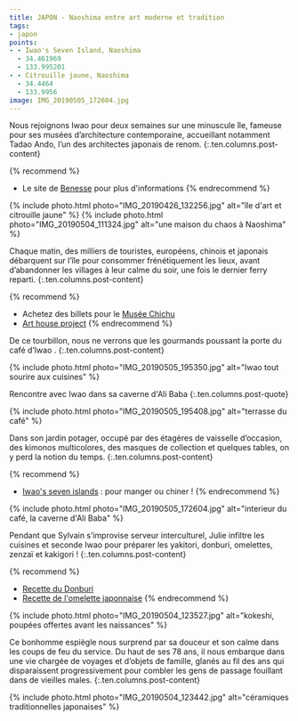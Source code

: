 ```yaml
---
title: JAPON - Naoshima entre art moderne et tradition
tags:
- japon
points:
- - Iwao's Seven Island, Naoshima
  - 34.461969
  - 133.995201
- - Citrouille jaune, Naoshima
  - 34.4464
  - 133.9956
image: IMG_20190505_172604.jpg
---
```


Nous rejoignons Iwao pour deux semaines sur une minuscule île, fameuse pour ses musées d’architecture contemporaine, accueillant notamment Tadao Ando, l’un des architectes japonais de renom. 
{:.ten.columns.post-content}

<!--fin extrait-->

{% recommend %}
- Le site de [Benesse](http://benesse-artsite.jp/en/) pour plus d'informations
{% endrecommend %}

{% include photo.html photo="IMG_20190426_132256.jpg" alt="île d'art et citrouille jaune" %}
{% include photo.html photo="IMG_20190504_111324.jpg" alt="une maison du chaos à Naoshima" %}

Chaque matin, des milliers de touristes, européens, chinois et japonais débarquent sur l’île pour consommer frénétiquement les lieux, avant d’abandonner les villages à leur calme du soir, une fois le dernier ferry reparti.
{:.ten.columns.post-content}

{% recommend %}
- Achetez des billets pour le [Musée Chichu](https://www.e-tix.jp/chichu/en/)
- [Art house project](http://benesse-artsite.jp/en/art/arthouse.html)
{% endrecommend %}

De ce tourbillon, nous ne verrons que les gourmands poussant la porte du café d’Iwao . 
{:.ten.columns.post-content}

{% include photo.html photo="IMG_20190505_195350.jpg" alt="Iwao tout sourire aux cuisines" %}

Rencontre avec Iwao dans sa caverne d'Ali Baba
{:.ten.columns.post-quote}

{% include photo.html photo="IMG_20190505_195408.jpg" alt="terrasse du café" %}

Dans son jardin potager, occupé par des étagères de vaisselle d’occasion, des kimonos multicolores, des masques de collection et quelques tables, on y perd la notion du temps. 
{:.ten.columns.post-content}

{% recommend %}
- [Iwao's seven islands](http://ge0.me/w21cQSwuQd/Iwao’s_Cafe_Seven_Islands) : pour manger ou chiner !
{% endrecommend %}

{% include photo.html photo="IMG_20190505_172604.jpg" alt="interieur du café, la caverne d'Ali Baba" %}

Pendant que Sylvain s’improvise serveur interculturel, Julie infiltre les cuisines et seconde Iwao pour préparer les yakitori, donburi, omelettes, zenzaï et kakigori !
{:.ten.columns.post-content}

{% recommend %}
- [Recette du Donburi](/recettes/japon-donburi)
- [Recette de l'omelette japonnaise](/recettes/japon-omelette-japonnaise)
{% endrecommend %}

{% include photo.html photo="IMG_20190504_123527.jpg" alt="kokeshi, poupées offertes avant les naissances" %}

Ce bonhomme espiègle nous surprend par sa douceur et son calme dans les coups de feu du service. Du haut de ses 78 ans, il nous embarque dans une vie chargée de voyages et d’objets de famille, glanés au fil des ans qui disparaissent progressivement pour combler les gens de passage fouillant dans de vieilles males.
{:.ten.columns.post-content}

{% include photo.html photo="IMG_20190504_123442.jpg" alt="céramiques traditionnelles japonaises" %}

